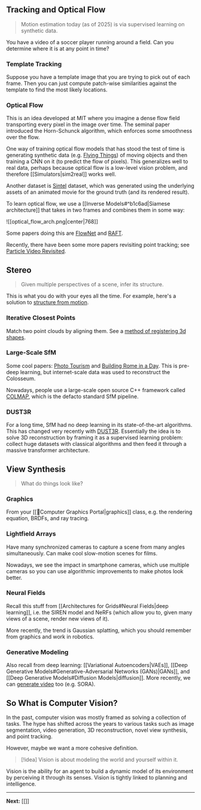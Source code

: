 ## Tracking and Optical Flow

> Motion estimation today (as of 2025) is via supervised learning on synthetic data.

You have a video of a soccer player running around a field. Can you determine where it is at any point in time?

### Template Tracking

Suppose you have a template image that you are trying to pick out of each frame. Then you can just compute patch-wise similarities against the template to find the most likely locations. 

### Optical Flow

This is an idea developed at MIT where you imagine a dense flow field transporting every pixel in the image over time. The seminal paper introduced the Horn-Schunck algorithm, which enforces some smoothness over the flow.

One way of training optical flow models that has stood the test of time is generating synthetic data (e.g. [Flying Things](https://arxiv.org/abs/1512.02134v1)) of moving objects and then training a CNN on it (to predict the flow of pixels). This generalizes well to real data, perhaps because optical flow is a low-level vision problem, and therefore [[Simulators|sim2real]] works well.

Another dataset is [Sintel](http://sintel.is.tue.mpg.de/) dataset, which was generated using the underlying assets of an animated movie for the ground truth (and its rendered result). 

To learn optical flow, we use a [[Inverse Models#^b1c6ad|Siamese architecture]] that takes in two frames and combines them in some way:

![[optical_flow_arch.png|center|768]]

Some papers doing this are [FlowNet](https://arxiv.org/abs/1504.06852) and [RAFT](https://arxiv.org/abs/2003.12039).

Recently, there have been some more papers revisiting point tracking; see [Particle Video Revisited](https://arxiv.org/abs/2204.04153). 

## Stereo

> Given multiple perspectives of a scene, infer its structure.

This is what you do with your eyes all the time. For example, here's a solution to [structure from motion](https://people.eecs.berkeley.edu/~yang/courses/cs294-6/papers/TomasiC_Shape%20and%20motion%20from%20image%20streams%20under%20orthography.pdf). 

### Iterative Closest Points

Match two point clouds by aligning them. See a [method of registering 3d shapes](https://ieeexplore.ieee.org/document/121791). 

### Large-Scale SfM

Some cool papers: [Photo Tourism](https://phototour.cs.washington.edu/Photo_Tourism.pdf) and [Building Rome in a Day](https://grail.cs.washington.edu/rome/rome_paper.pdf). This is pre-deep learning, but internet-scale data was used to reconstruct the Colosseum. 

Nowadays, people use a large-scale open source C++ framework called [COLMAP](https://colmap.github.io/), which is the defacto standard SfM pipeline.

### DUST3R

For a long time, SfM had no deep learning in its state-of-the-art algorithms. This has changed very recently with [DUST3R](https://arxiv.org/abs/2312.14132). Essentially the idea is to solve 3D reconstruction by framing it as a supervised learning problem: collect huge datasets with classical algorithms and then feed it through a massive transformer architecture.

## View Synthesis

> What do things look like?

### Graphics

From your [[👾Computer Graphics Portal|graphics]] class, e.g. the rendering equation, BRDFs, and ray tracing.

### Lightfield Arrays

Have many synchronized cameras to capture a scene from many angles simultaneously. Can make cool slow-motion scenes for films.

Nowadays, we see the impact in smartphone cameras, which use multiple cameras so you can use algorithmic improvements to make photos look better.

### Neural Fields

Recall this stuff from [[Architectures for Grids#Neural Fields|deep learning]], i.e. the SIREN model and NeRFs (which allow you to, given many views of a scene, render new views of it).

More recently, the trend is Gaussian splatting, which you should remember from graphics and work in robotics.

### Generative Modeling

Also recall from deep learning: [[Variational Autoencoders|VAEs]], [[Deep Generative Models#Generative-Adversarial Networks (GANs)|GANs]], and [[Deep Generative Models#Diffusion Models|diffusion]]. More recently, we can [generate video](https://arxiv.org/abs/2203.09481) too (e.g. SORA). 

## So What is Computer Vision?

In the past, computer vision was mostly framed as solving a collection of tasks. The hype has shifted across the years to various tasks such as image segmentation, video generation, 3D reconstruction, novel view synthesis, and point tracking.

However, maybe we want a more cohesive definition.

> [!idea]
> Vision is about modeling the world and yourself within it.

Vision is the ability for an agent to build a dynamic model of its environment by perceiving it through its senses. Vision is tightly linked to planning and intelligence.

---

**Next:** [[]]